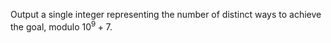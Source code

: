 Output a single integer representing the number of distinct ways to achieve the goal, modulo $10^9+7$.